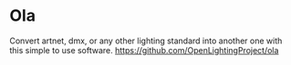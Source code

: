 # Ola
Convert artnet, dmx, or any other lighting standard into another one with this simple to use software.
https://github.com/OpenLightingProject/ola
